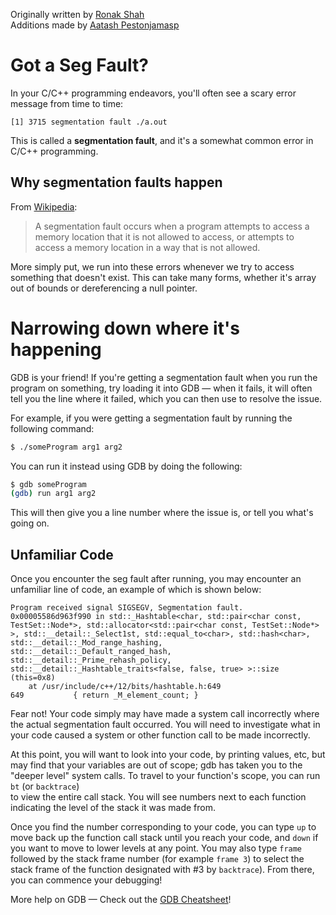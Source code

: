 Originally written by [Ronak Shah](https://ronakshah.org/)\
Additions made by [Aatash Pestonjamasp](https://www.linkedin.com/in/aatash-pestonjamasp)

# Got a Seg Fault?
In your C/C++ programming endeavors, you'll often see a scary error message from time to time:

```
[1] 3715 segmentation fault ./a.out
```

This is called a **segmentation fault**, and it's a somewhat common error in C/C++ programming.

## Why segmentation faults happen
From [Wikipedia](https://en.wikipedia.org/wiki/Segmentation_fault#Overview):

> A segmentation fault occurs when a program attempts to access a memory location that it is not allowed to access, or attempts to access a memory location in a way that is not allowed.

More simply put, we run into these errors whenever we try to access something that doesn't exist. This can take many forms, whether it's array out of bounds or dereferencing a null pointer. 

# Narrowing down where it's happening
GDB is your friend! If you're getting a segmentation fault when you run the program on something, try loading it into GDB — when it fails, it will often tell you the line where it failed, which you can then use to resolve the issue.

For example, if you were getting a segmentation fault by running the following command:

```bash
$ ./someProgram arg1 arg2
```

You can run it instead using GDB by doing the following:

```bash
$ gdb someProgram
(gdb) run arg1 arg2
```

This will then give you a line number where the issue is, or tell you what's going on. 

## Unfamiliar Code

Once you encounter the seg fault after running, you may encounter an unfamiliar 
line of code, an example of which is shown below:

```
Program received signal SIGSEGV, Segmentation fault.
0x00005586d963f990 in std::_Hashtable<char, std::pair<char const, TestSet::Node*>, std::allocator<std::pair<char const, TestSet::Node*> >, std::__detail::_Select1st, std::equal_to<char>, std::hash<char>, std::__detail::_Mod_range_hashing, std::__detail::_Default_ranged_hash, std::__detail::_Prime_rehash_policy, std::__detail::_Hashtable_traits<false, false, true> >::size (this=0x8)
    at /usr/include/c++/12/bits/hashtable.h:649
649           { return _M_element_count; }
```

Fear not! Your code simply may have made a system call incorrectly where the 
actual segmentation fault occurred. You will need to investigate what in your code
caused a system or other function call to be made incorrectly.

At this point, you will want to look into your code, by printing values, etc, but
may find that your variables are out of scope; gdb has taken you to the "deeper
level" system calls. To travel to your function's scope, you can run `bt` (or `backtrace`)  
to view the entire call stack. You will see  numbers next to each function indicating 
the level of the stack it was made from. 

Once you find the number corresponding to your code, you can type `up` to move 
back up the function call stack until you reach your code, and `down` if you 
want to move to lower levels at any point. You may also type `frame` followed by 
the stack frame number (for example `frame 3`) to select the stack frame of the function designated with #3 by `backtrace`). From there, you can commence your debugging!


More help on GDB — Check out the [GDB Cheatsheet](GDB%20Cheatsheet.md)!
